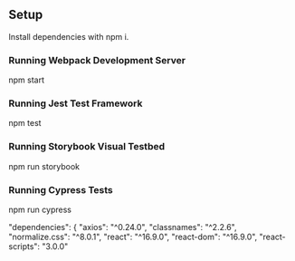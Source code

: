 ## Setup

Install dependencies with npm i.

### Running Webpack Development Server

npm start

### Running Jest Test Framework

npm test

### Running Storybook Visual Testbed

npm run storybook

### Running Cypress Tests

npm run cypress

"dependencies": {
"axios": "^0.24.0",
"classnames": "^2.2.6",
"normalize.css": "^8.0.1",
"react": "^16.9.0",
"react-dom": "^16.9.0",
"react-scripts": "3.0.0"
